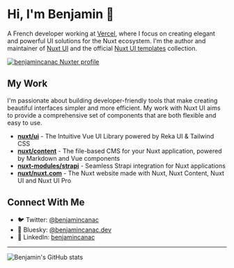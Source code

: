 # Hi, I'm Benjamin 👋

A French developer working at [Vercel](https://github.com/vercel), where I focus on creating elegant and powerful UI solutions for the Nuxt ecosystem.
I'm the author and maintainer of [Nuxt UI](https://github.com/nuxt/ui) and the official [Nuxt UI templates](https://github.com/nuxt-ui-templates) collection.

[![benjamincanac Nuxter profile](https://nuxters.nuxt.com/card/benjamincanac/og.png)](https://nuxters.nuxt.com/benjamincanac)

## My Work

I'm passionate about building developer-friendly tools that make creating beautiful interfaces simpler and more efficient. My work with Nuxt UI aims to provide a comprehensive set of components that are both flexible and easy to use.

- **[nuxt/ui](https://github.com/nuxt/ui)** - The Intuitive Vue UI Library powered by Reka UI & Tailwind CSS
- **[nuxt/content](https://github.com/nuxt/content)** - The file-based CMS for your Nuxt application, powered by Markdown and Vue components
- **[nuxt-modules/strapi](https://github.com/nuxt-modules/strapi)** - Seamless Strapi integration for Nuxt applications
- **[nuxt/nuxt.com](https://github.com/nuxt/nuxt.com)** - The Nuxt website made with Nuxt, Nuxt Content, Nuxt UI and Nuxt UI Pro

## Connect With Me
- 🐦 Twitter: [@benjamincanac](https://x.com/benjamincanac)
- 🦋 Bluesky: [@benjamincanac.dev](https://bsky.app/profile/benjamincanac.dev)
- 💼 LinkedIn: [benjamincanac](https://linkedin.com/in/benjamincanac)

---

<p align="left">
  <img src="https://github-readme-stats.vercel.app/api?username=benjamincanac&show_icons=true&theme=vue" alt="Benjamin's GitHub stats" />
</p>
